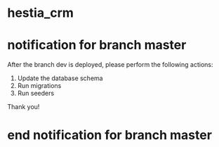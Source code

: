 # hestia_crm

# notification for branch master

After the branch dev is deployed, please perform the following actions:
1. Update the database schema
2. Run migrations
3. Run seeders

Thank you!

# end notification for branch master